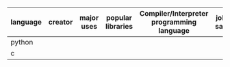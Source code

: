 | language | creator | major uses | popular libraries | Compiler/Interpreter programming language | job and salaries |
| --- | --- | --- | --- | --- | --- |
| python |
| c | 
